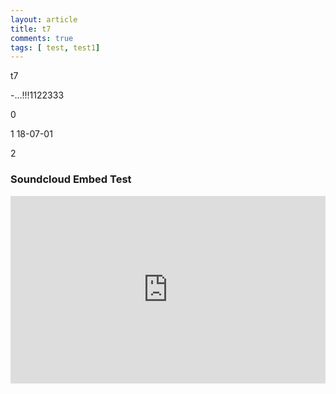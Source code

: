 ```yaml
---
layout: article
title: t7
comments: true
tags: [ test, test1]
---
```


t7 

-...!!!1122333

0

1 18-07-01

2

### Soundcloud Embed Test
<iframe width="100%" height="300" scrolling="no" frameborder="no" allow="autoplay" src="https://w.soundcloud.com/player/?url=https%3A//api.soundcloud.com/tracks/460435719&color=%23ff5500&auto_play=false&hide_related=false&show_comments=true&show_user=true&show_reposts=false&show_teaser=true&visual=true"></iframe>
